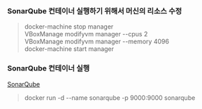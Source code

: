 ### SonarQube 컨테이너 실행하기 위해서 머신의 리소스 수정 ###
> docker-machine stop manager  
> VBoxManage modifyvm manager --cpus 2  
> VBoxManage modifyvm manager --memory 4096  
> docker-machine start manager  

### SonarQube 컨테이너 실행 ###
[SonarQube](https://hub.docker.com/_/sonarqube)  
> docker run -d --name sonarqube -p 9000:9000 sonarqube  

